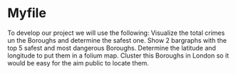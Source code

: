 # Myfile
To develop our project we will use the following:  Visualize the total crimes un the Boroughs and determine the safest one. Show 2 bargraphs with the top 5 safest and most dangerous Boroughs. Determine the latitude and longitude to put them in a folium map. Cluster this Boroughs in London so it would be easy for the aim public to locate them.

